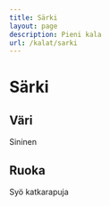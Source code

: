 ```yaml
---
title: Särki
layout: page
description: Pieni kala
url: /kalat/sarki
---
```


# Särki

## Väri
Sininen

## Ruoka
Syö katkarapuja
